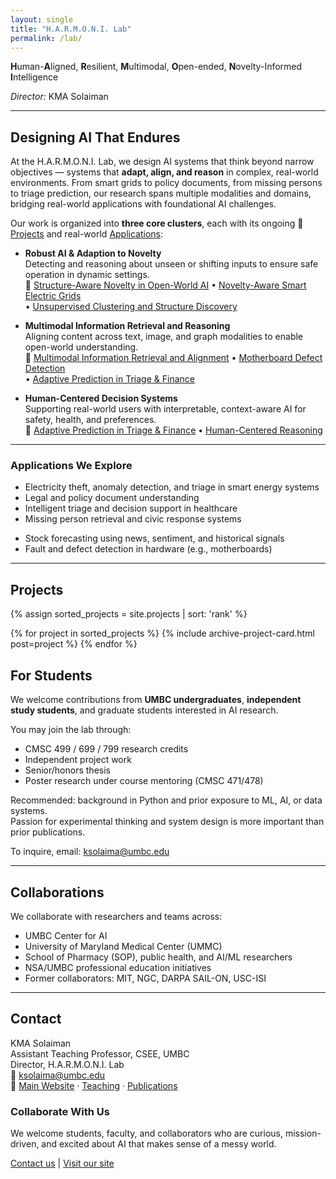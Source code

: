 ```yaml
---
layout: single
title: "H.A.R.M.O.N.I. Lab"
permalink: /lab/
---
```


<!-- # H.A.R.M.O.N.I. Lab -->

<!-- ### **Human-Aligned, Resilient, Multimodal, Open-ended, Novelty-Informed Intelligence**   -->
<Huge><strong>H</strong>uman-<strong>A</strong>ligned, <strong>R</strong>esilient, <strong>M</strong>ultimodal, <strong>O</strong>pen-ended, <strong>N</strong>ovelty-Informed <strong>I</strong>ntelligence</Huge>  

*Director:* KMA Solaiman

---

## Designing AI That Endures

At the H.A.R.M.O.N.I. Lab, we design AI systems that think beyond narrow objectives — systems that **adapt, align, and reason** in complex, real-world environments. From smart grids to policy documents, from missing persons to triage prediction, our research spans multiple modalities and domains, bridging real-world applications with foundational AI challenges.

Our work is organized into **three core clusters**, each with its ongoing 📌 [Projects](#projects) and real-world [Applications](#applications-we-explore):

- **Robust AI & Adaption to Novelty**  
  Detecting and reasoning about unseen or shifting inputs to ensure safe operation in dynamic settings.  
  📌 [Structure-Aware Novelty in Open-World AI](#structure-aware-novelty) • [Novelty-Aware Smart Electric Grids](#smart-electric-grid)  
  • [Unsupervised Clustering and Structure Discovery](#clustering-algos)

- **Multimodal Information Retrieval and Reasoning**  
  Aligning content across text, image, and graph modalities to enable open-world understanding.  
  📌 [Multimodal Information Retrieval and Alignment](#multimodal-information-retrieval) • [Motherboard Defect Detection](#motherboard-defect-detection)  
  • [Adaptive Prediction in Triage & Finance](#triage-and-stock-market)

- **Human-Centered Decision Systems**  
  Supporting real-world users with interpretable, context-aware AI for safety, health, and preferences.  
  📌 [Adaptive Prediction in Triage & Finance](#triage-and-stock-market) • [Human-Centered Reasoning](#human-centered-reasoning)


---

### Applications We Explore

- Electricity theft, anomaly detection, and triage in smart energy systems  
- Legal and policy document understanding  
- Intelligent triage and decision support in healthcare  
- Missing person retrieval and civic response systems  
<!-- - Mental health content support (exploratory)   -->
- Stock forecasting using news, sentiment, and historical signals  
- Fault and defect detection in hardware (e.g., motherboards)

---

## Projects

{% assign sorted_projects = site.projects | sort: 'rank' %}

{% for project in sorted_projects %}
    {% include archive-project-card.html post=project %}
{% endfor %}

<!-- COMMENT: to filter (e.g., by category or tag) -->
<!-- {% for project in site.projects %}
  {% if project.website-separation-category == "c1" %}
    {% include archive-single.html post=project %}
  {% endif %}
{% endfor %} -->


<!-- **Human-AI Interaction and Intent Modeling**   -->
<!-- Plant Matching
T&C modeling -->


## For Students

We welcome contributions from **UMBC undergraduates**, **independent study students**, and graduate students interested in AI research.

You may join the lab through:
- CMSC 499 / 699 / 799 research credits  
- Independent project work  
- Senior/honors thesis  
- Poster research under course mentoring (CMSC 471/478)

Recommended: background in Python and prior exposure to ML, AI, or data systems.  
Passion for experimental thinking and system design is more important than prior publications.

To inquire, email: [ksolaima@umbc.edu](mailto:ksolaima@umbc.edu)

---

## Collaborations

We collaborate with researchers and teams across:
- UMBC Center for AI  
- University of Maryland Medical Center (UMMC)  
- School of Pharmacy (SOP), public health, and AI/ML researchers  
- NSA/UMBC professional education initiatives  
- Former collaborators: MIT, NGC, DARPA SAIL-ON, USC-ISI

---

## Contact

KMA Solaiman  
Assistant Teaching Professor, CSEE, UMBC  
Director, H.A.R.M.O.N.I. Lab  
📧 [ksolaima@umbc.edu](mailto:ksolaima@umbc.edu)  
🔗 [Main Website](/) · [Teaching](/teaching/) · [Publications](/publications/)


### Collaborate With Us

We welcome students, faculty, and collaborators who are curious, mission-driven, and excited about AI that makes sense of a messy world.

[Contact us](mailto:ksolaima@umbc.edu) | [Visit our site](https://ksolaiman.github.io)
